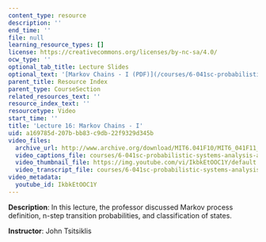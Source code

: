 ```yaml
---
content_type: resource
description: ''
end_time: ''
file: null
learning_resource_types: []
license: https://creativecommons.org/licenses/by-nc-sa/4.0/
ocw_type: ''
optional_tab_title: Lecture Slides
optional_text: '[Markov Chains - I (PDF)](/courses/6-041sc-probabilistic-systems-analysis-and-applied-probability-fall-2013/resources/mit6_041scf13_l16)'
parent_title: Resource Index
parent_type: CourseSection
related_resources_text: ''
resource_index_text: ''
resourcetype: Video
start_time: ''
title: 'Lecture 16: Markov Chains - I'
uid: a169785d-207b-bb83-c9db-22f9329d345b
video_files:
  archive_url: http://www.archive.org/download/MIT6.041F10/MIT6_041F11_lec16_300k.mp4
  video_captions_file: courses/6-041sc-probabilistic-systems-analysis-and-applied-probability-fall-2013/IkbkEtOOC1Y_captions.webvtt
  video_thumbnail_file: https://img.youtube.com/vi/IkbkEtOOC1Y/default.jpg
  video_transcript_file: courses/6-041sc-probabilistic-systems-analysis-and-applied-probability-fall-2013/IkbkEtOOC1Y_transcript.pdf
video_metadata:
  youtube_id: IkbkEtOOC1Y
---
```


**Description**: In this lecture, the professor discussed Markov process definition, n-step transition probabilities, and classification of states.

**Instructor**: John Tsitsiklis

